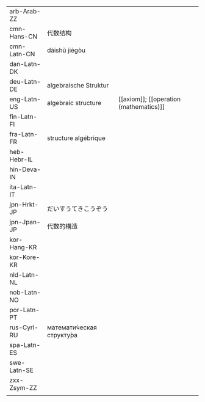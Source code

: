 | | | |
|-|-|-|
| arb-Arab-ZZ |  |  |
| cmn-Hans-CN | 代数结构 |  |
| cmn-Latn-CN | dàishù jiégòu |  |
| dan-Latn-DK |  |  |
| deu-Latn-DE | algebraische Struktur |  |
| eng-Latn-US | algebraic structure | [[axiom]]; [[operation (mathematics)]] |
| fin-Latn-FI |  |  |
| fra-Latn-FR | structure algébrique |  |
| heb-Hebr-IL |  |  |
| hin-Deva-IN |  |  |
| ita-Latn-IT |  |  |
| jpn-Hrkt-JP | だいすうてきこうぞう |  |
| jpn-Jpan-JP | 代数的構造 |  |
| kor-Hang-KR |  |  |
| kor-Kore-KR |  |  |
| nld-Latn-NL |  |  |
| nob-Latn-NO |  |  |
| por-Latn-PT |  |  |
| rus-Cyrl-RU | математи́ческая структу́ра |  |
| spa-Latn-ES |  |  |
| swe-Latn-SE |  |  |
| zxx-Zsym-ZZ |  |  |
|  |  |  |